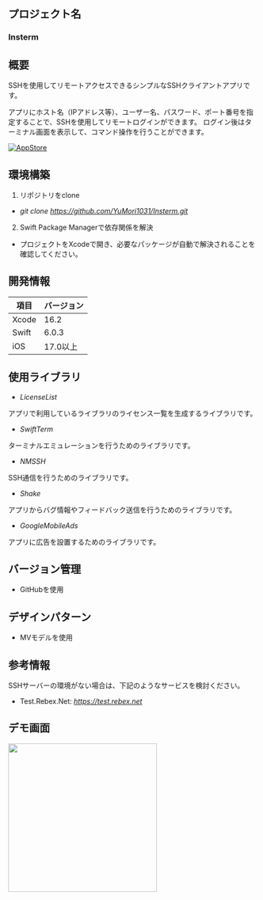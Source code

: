 ## プロジェクト名
### Insterm

## 概要
SSHを使用してリモートアクセスできるシンプルなSSHクライアントアプリです。

アプリにホスト名（IPアドレス等）、ユーザー名、パスワード、ポート番号を指定することで、SSHを使用してリモートログインができます。
ログイン後はターミナル画面を表示して、コマンド操作を行うことができます。

[![AppStore](./appstore-logo.png)](https://apps.apple.com/us/app/insterm/id6742595334)

## 環境構築
1. リポジトリをclone 

- *git clone https://github.com/YuMori1031/Insterm.git*

2. Swift Package Managerで依存関係を解決 

- プロジェクトをXcodeで開き、必要なパッケージが自動で解決されることを確認してください。

## 開発情報

| 項目 | バージョン |
| ---- | ---- |
| Xcode | 16.2 |
| Swift | 6.0.3 |
| iOS | 17.0以上 |

## 使用ライブラリ
- *LicenseList*

アプリで利用しているライブラリのライセンス一覧を生成するライブラリです。

- *SwiftTerm*

ターミナルエミュレーションを行うためのライブラリです。

- *NMSSH*

SSH通信を行うためのライブラリです。

- *Shake*

アプリからバグ情報やフィードバック送信を行うためのライブラリです。

- *GoogleMobileAds*

アプリに広告を設置するためのライブラリです。

## バージョン管理
- GitHubを使用

## デザインパターン
- MVモデルを使用

## 参考情報
SSHサーバーの環境がない場合は、下記のようなサービスを検討ください。
- Test.Rebex.Net: *https://test.rebex.net*

## デモ画面
<img width="300" src="https://github.com/user-attachments/assets/032bedd1-9426-4100-9f1d-2a10c4697dbd" >
